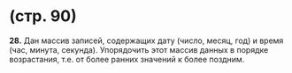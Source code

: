 # (стр. 90)
**28.** Дан массив записей, содержащих дату (число, месяц, год) и время (час, минута, секунда). Упорядочить этот массив данных в порядке возрастания, т.е. от более ранних значений к более поздним.

